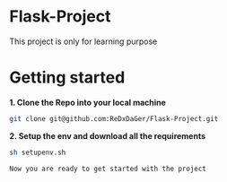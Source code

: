 # Flask-Project
This project is only for learning purpose 
# Getting started 

**1. Clone the Repo into your local machine**

```bash
git clone git@github.com:ReDxDaGer/Flask-Project.git
```
**2. Setup the env and download all the requirements**

```bash
sh setupenv.sh
```

``Now you are ready to get started with the project``
